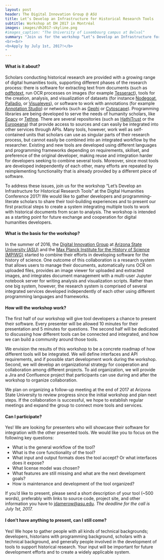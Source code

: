 ```yaml
---
layout: post
header: The Digital Innovation Group @ ASU
title: Let’s Develop an Infrastructure for Historical Research Tools
subtitle: Workshop at DH 2017 in Montréal
images: images/dh2017-skyline.png
#images_caption: "The University of Luxembourg campus at Belval"
summary: "Join us for the workshop “Let’s Develop an Infrastructure for Historical Research Tools” at the Digital Humanities Conference 2017! We would like to gather developers and programming-literate scholars to share their tool-building experiences and to present our first practical steps to create a system integrating multiple tools to work with historical documents from scan to analysis.
<br><br>
<b>Apply by July 1st, 2017!</b>
"
---
```

#### What is it about?
Scholars conducting historical research are provided with a growing range of digital humanities tools, supporting different phases of the research process: there is software for extracting text from documents (such as <a href ="https://poppler.freedesktop.org/" target = "_blank">pdftotext</a>, run OCR processes on images (for example <a href = "https://github.com/tesseract-ocr/tesseract" target = "_blank">Tesseract</a>), tools for the creation, analysis, and visualization of datasets (for instance <a href = "https://nodegoat.net/" target= "_blank">Nodegoat</a>, <a href = "http://hdlab.stanford.edu/palladio/" target= "_blank">Palladio</a>, or <a href= "http://www.viseyes.org/" target= "_blank">Visualeyes</a>), or software to work with annotations (for example <a href = "http://www.annotationstudio.org/" target = "_blank">Annotation Studio</a>) or networks (such as <a href = "https://gephi.org/" target= "_blank">Gephi</a> or <a href = "http://www.cytoscape.org/" target = "_blank">Cytoscape</a>). Programming libraries are being developed to serve the needs of humanity scholars, like <a href = "https://spacy.io/" target ="_blank">Spacy</a> or <a href = "http://diging.github.io/tethne/" target ="_blank">Tethne</a>. There are several repositories (such as <a href = "https://www.hathitrust.org/" target = "_blank">HathiTrust</a> or the <a href= "http://labs.europeana.eu/" target = "_blank">Europeana</a>) that provide access to sources and can easily be integrated into other services through APIs. Many tools, however, work well as self-contained units that scholars can use as singular parts of their research process, but cannot easily be combined into an integrated workflow by the researcher. Existing and new tools are developed using different languages and programming frameworks depending on requirements, skillset, and preference of the original developer, making reuse and integration harder for developers seeking to combine several tools. Moreover, since most tools are developed independently of each other, many efforts are repeated by reimplementing functionality that is already provided by a different piece of software.

To address these issues, join us for the workshop “Let’s Develop an Infrastructure for Historical Research Tools” at the Digital Humanities Conference 2017! We would like to gather developers and programming-literate scholars to share their tool-building experiences and to present our first practical steps to create a system integrating multiple tools to work with historical documents from scan to analysis. The workshop is intended as a starting point for future exchange and cooperation for digital humanities developers.

#### What is the basis for the workshop?
In the summer of 2016, the [Digital Innovation Group](https://diging.asu.edu) at <a href = "http://asu.edu" target = "_blank ">Arizona State University (ASU)</a> and the <a href = "http://mpiwg-berlin.mpg.de" target ="_blank">Max Planck Institute for the History of Science (MPIWG)</a> started to combine their efforts in developing software for the history of science. One outcome of this collaboration is a research system that allows users to manage their documents, automatically runs OCR on uploaded files, provides an image viewer for uploaded and extracted images, and integrates document management with a multi-user Jupyter notebook server for writing analysis and visualization scripts. Rather than one big system, however, the research system is comprised of several integrated services developed independently of each other using different programming languages and frameworks.

#### How will the workshop work?
The first half of our workshop will give tool developers a chance to present their software. Every presenter will be allowed 10 minutes for their presentation and 5 minutes for questions. The second half will be dedicated to discussing how different tools can be connected and integrated, and how we can build a community around those tools.

We envision the results of this workshop to be a concrete roadmap of how different tools will be integrated. We will define interfaces and API requirements, and if possible start development work during the workshop. Second, we will develop an organizational strategy for cooperation and collaboration among different projects. To aid organization, we will provide a Jira and Confluence project that participants can use during and after the workshop to organize collaboration.

We plan on organizing a follow-up meeting at the end of 2017 at Arizona State University to review progress since the initial workshop and plan next steps. If the collaboration is successful, we hope to establish regular meetings and expand the group to connect more tools and services.

#### Can I participate?
Yes! We are looking for presenters who will showcase their software for integration with the other presented tools. We would like you to focus on the following key questions:
-	What is the general workflow of the tool?
-	What is the core functionality of the tool?
-	What input and output formats does the tool accept? Or what interfaces does it expose?
-	What license model was chosen?
-	What features are still missing and what are the next development goals?
-	How is maintenance and development of the tool organized?

If you’d like to present, please send a short description of your tool (~500 words), preferably with links to source code, project site, and other information you have to [jdamerow@asu.edu](mailto:jdamerow@asu.edu). *The deadline for the call is July 1st, 2017.*

#### I don’t have anything to present, can I still come?
Yes! We hope to gather people with all kinds of technical backgrounds; developers, historians with programming background, scholars with a technical background, and generally people involved in the development of tools to support historical research. Your input will be important for future development efforts and to create a widely applicable system.
